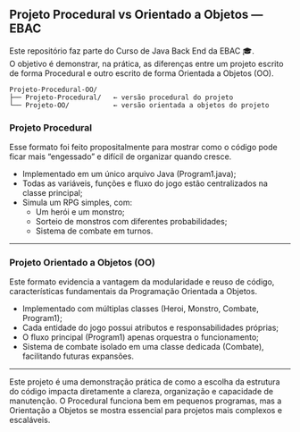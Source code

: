 ## Projeto Procedural vs Orientado a Objetos — EBAC ##

Este repositório faz parte do Curso de Java Back End da EBAC 🎓.  
O objetivo é demonstrar, na prática, as diferenças entre um projeto escrito de forma Procedural e outro escrito de forma Orientada a Objetos (OO).

````
Projeto-Procedural-OO/
├── Projeto-Procedural/   ← versão procedural do projeto 
└── Projeto-OO/           ← versão orientada a objetos do projeto
````


### Projeto Procedural ### 

Esse formato foi feito propositalmente para mostrar como o código pode ficar mais “engessado” e difícil de organizar quando cresce.

- Implementado em um único arquivo Java (Program1.java);
- Todas as variáveis, funções e fluxo do jogo estão centralizados na classe principal;
- Simula um RPG simples, com:
    - Um herói e um monstro;
    - Sorteio de monstros com diferentes probabilidades;
    - Sistema de combate em turnos.  


---


### Projeto Orientado a Objetos (OO) ###

Este formato evidencia a vantagem da modularidade e reuso de código, características fundamentais da Programação Orientada a Objetos.  

- Implementado com múltiplas classes (Heroi, Monstro, Combate, Program1);
- Cada entidade do jogo possui atributos e responsabilidades próprias;
- O fluxo principal (Program1) apenas orquestra o funcionamento;
- Sistema de combate isolado em uma classe dedicada (Combate), facilitando futuras expansões.

---

Este projeto é uma demonstração prática de como a escolha da estrutura do código impacta diretamente a clareza, organização e capacidade de manutenção. O Procedural funciona bem em pequenos programas, mas a Orientação a Objetos se mostra essencial para projetos mais complexos e escaláveis.